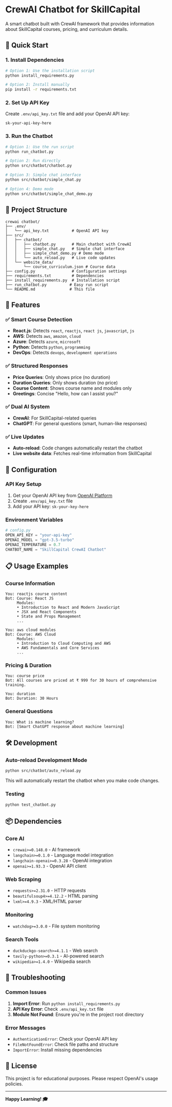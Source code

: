 # CrewAI Chatbot for SkillCapital

A smart chatbot built with CrewAI framework that provides information about SkillCapital courses, pricing, and curriculum details.

## 🚀 Quick Start

### 1. Install Dependencies
```bash
# Option 1: Use the installation script
python install_requirements.py

# Option 2: Install manually
pip install -r requirements.txt
```

### 2. Set Up API Key
Create `.env/api_key.txt` file and add your OpenAI API key:
```
sk-your-api-key-here
```

### 3. Run the Chatbot
```bash
# Option 1: Use the run script
python run_chatbot.py

# Option 2: Run directly
python src/chatbot/chatbot.py

# Option 3: Simple chat interface
python src/chatbot/simple_chat.py

# Option 4: Demo mode
python src/chatbot/simple_chat_demo.py
```

## 📁 Project Structure
```
crewai chatbot/
├── .env/
│   └── api_key.txt          # OpenAI API key
├── src/
│   ├── chatbot/
│   │   ├── chatbot.py       # Main chatbot with CrewAI
│   │   ├── simple_chat.py   # Simple chat interface
│   │   ├── simple_chat_demo.py # Demo mode
│   │   └── auto_reload.py   # Live code updates
│   └── website_data/
│       └── course_curriculum.json # Course data
├── config.py                # Configuration settings
├── requirements.txt         # Dependencies
├── install_requirements.py  # Installation script
├── run_chatbot.py          # Easy run script
└── README.md               # This file
```

## 🎯 Features

### ✅ **Smart Course Detection**
- **React.js**: Detects `react`, `reactjs`, `react js`, `javascript`, `js`
- **AWS**: Detects `aws`, `amazon`, `cloud`
- **Azure**: Detects `azure`, `microsoft`
- **Python**: Detects `python`, `programming`
- **DevOps**: Detects `devops`, `development operations`

### ✅ **Structured Responses**
- **Price Queries**: Only shows price (no duration)
- **Duration Queries**: Only shows duration (no price)
- **Course Content**: Shows course name and modules only
- **Greetings**: Concise "Hello, how can I assist you?"

### ✅ **Dual AI System**
- **CrewAI**: For SkillCapital-related queries
- **ChatGPT**: For general questions (smart, human-like responses)

### ✅ **Live Updates**
- **Auto-reload**: Code changes automatically restart the chatbot
- **Live website data**: Fetches real-time information from SkillCapital

## 🔧 Configuration

### API Key Setup
1. Get your OpenAI API key from [OpenAI Platform](https://platform.openai.com/)
2. Create `.env/api_key.txt` file
3. Add your API key: `sk-your-key-here`

### Environment Variables
```python
# config.py
OPEN_API_KEY = "your-api-key"
OPENAI_MODEL = "gpt-3.5-turbo"
OPENAI_TEMPERATURE = 0.7
CHATBOT_NAME = "SkillCapital CrewAI Chatbot"
```

## 📋 Usage Examples

### Course Information
```
You: reactjs course content
Bot: Course: React JS
     Modules:
     • Introduction to React and Modern JavaScript
     • JSX and React Components
     • State and Props Management
     ...

You: aws cloud modules
Bot: Course: AWS Cloud
     Modules:
     • Introduction to Cloud Computing and AWS
     • AWS Fundamentals and Core Services
     ...
```

### Pricing & Duration
```
You: course price
Bot: All courses are priced at ₹ 999 for 30 hours of comprehensive training.

You: duration
Bot: Duration: 30 Hours
```

### General Questions
```
You: What is machine learning?
Bot: [Smart ChatGPT response about machine learning]
```

## 🛠️ Development

### Auto-reload Development Mode
```bash
python src/chatbot/auto_reload.py
```
This will automatically restart the chatbot when you make code changes.

### Testing
```bash
python test_chatbot.py
```

## 📦 Dependencies

### Core AI
- `crewai>=0.148.0` - AI framework
- `langchain>=0.1.0` - Language model integration
- `langchain-openai>=0.3.28` - OpenAI integration
- `openai>=1.93.3` - OpenAI API client

### Web Scraping
- `requests>=2.31.0` - HTTP requests
- `beautifulsoup4>=4.12.2` - HTML parsing
- `lxml>=4.9.3` - XML/HTML parser

### Monitoring
- `watchdog>=3.0.0` - File system monitoring

### Search Tools
- `duckduckgo-search>=4.1.1` - Web search
- `tavily-python>=0.3.1` - AI-powered search
- `wikipedia>=1.4.0` - Wikipedia search

## 🚨 Troubleshooting

### Common Issues

1. **Import Error**: Run `python install_requirements.py`
2. **API Key Error**: Check `.env/api_key.txt` file
3. **Module Not Found**: Ensure you're in the project root directory

### Error Messages
- `AuthenticationError`: Check your OpenAI API key
- `FileNotFoundError`: Check file paths and structure
- `ImportError`: Install missing dependencies

## 📝 License

This project is for educational purposes. Please respect OpenAI's usage policies.

---

**Happy Learning! 🎓**